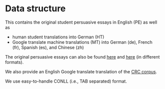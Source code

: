 # Data structure

This contains the original student persuasive essays in English (PE) as well as

* human student translations into German (HT)
* Google translate machine translations (MT) into German (de), French (fr), Spanish (es), and Chinese (zh)

The original persuasive essays can also be found [here](https://www.informatik.tu-darmstadt.de/ukp/research_6/data/argumentation_mining_1/argument_annotated_essays_version_2/index.en.jsp) and [here](https://github.com/UKPLab/acl2017-neural_end2end_am/) (in different formats).

We also provide an English Google translate translation of the [CRC corpus](https://arxiv.org/abs/1705.02077).

We use easy-to-handle CONLL (i.e., TAB separated) format.
